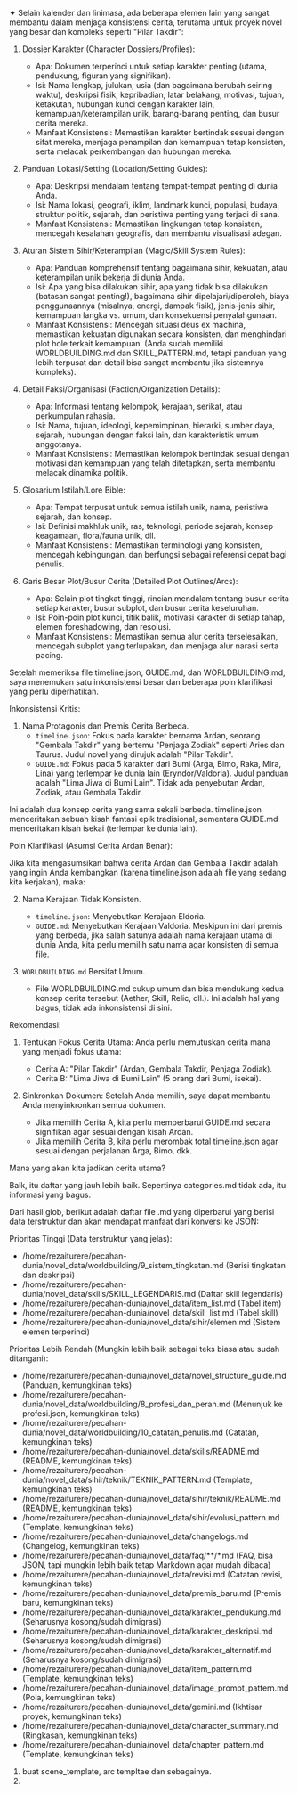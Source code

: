 ✦ Selain kalender dan linimasa, ada beberapa elemen lain yang sangat membantu dalam menjaga konsistensi cerita, terutama untuk
  proyek novel yang besar dan kompleks seperti "Pilar Takdir":

   1. Dossier Karakter (Character Dossiers/Profiles):
       * Apa: Dokumen terperinci untuk setiap karakter penting (utama, pendukung, figuran yang signifikan).
       * Isi: Nama lengkap, julukan, usia (dan bagaimana berubah seiring waktu), deskripsi fisik, kepribadian, latar belakang,
         motivasi, tujuan, ketakutan, hubungan kunci dengan karakter lain, kemampuan/keterampilan unik, barang-barang penting,
         dan busur cerita mereka.
       * Manfaat Konsistensi: Memastikan karakter bertindak sesuai dengan sifat mereka, menjaga penampilan dan kemampuan tetap
         konsisten, serta melacak perkembangan dan hubungan mereka.

   2. Panduan Lokasi/Setting (Location/Setting Guides):
       * Apa: Deskripsi mendalam tentang tempat-tempat penting di dunia Anda.
       * Isi: Nama lokasi, geografi, iklim, landmark kunci, populasi, budaya, struktur politik, sejarah, dan peristiwa penting
         yang terjadi di sana.
       * Manfaat Konsistensi: Memastikan lingkungan tetap konsisten, mencegah kesalahan geografis, dan membantu visualisasi
         adegan.

   3. Aturan Sistem Sihir/Keterampilan (Magic/Skill System Rules):
       * Apa: Panduan komprehensif tentang bagaimana sihir, kekuatan, atau keterampilan unik bekerja di dunia Anda.
       * Isi: Apa yang bisa dilakukan sihir, apa yang tidak bisa dilakukan (batasan sangat penting!), bagaimana sihir
         dipelajari/diperoleh, biaya penggunaannya (misalnya, energi, dampak fisik), jenis-jenis sihir, kemampuan langka vs.
         umum, dan konsekuensi penyalahgunaan.
       * Manfaat Konsistensi: Mencegah situasi deus ex machina, memastikan kekuatan digunakan secara konsisten, dan
         menghindari plot hole terkait kemampuan. (Anda sudah memiliki WORLDBUILDING.md dan SKILL_PATTERN.md, tetapi panduan
         yang lebih terpusat dan detail bisa sangat membantu jika sistemnya kompleks).

   4. Detail Faksi/Organisasi (Faction/Organization Details):
       * Apa: Informasi tentang kelompok, kerajaan, serikat, atau perkumpulan rahasia.
       * Isi: Nama, tujuan, ideologi, kepemimpinan, hierarki, sumber daya, sejarah, hubungan dengan faksi lain, dan
         karakteristik umum anggotanya.
       * Manfaat Konsistensi: Memastikan kelompok bertindak sesuai dengan motivasi dan kemampuan yang telah ditetapkan, serta
         membantu melacak dinamika politik.

   5. Glosarium Istilah/Lore Bible:
       * Apa: Tempat terpusat untuk semua istilah unik, nama, peristiwa sejarah, dan konsep.
       * Isi: Definisi makhluk unik, ras, teknologi, periode sejarah, konsep keagamaan, flora/fauna unik, dll.
       * Manfaat Konsistensi: Memastikan terminologi yang konsisten, mencegah kebingungan, dan berfungsi sebagai referensi
         cepat bagi penulis.

   6. Garis Besar Plot/Busur Cerita (Detailed Plot Outlines/Arcs):
       * Apa: Selain plot tingkat tinggi, rincian mendalam tentang busur cerita setiap karakter, busur subplot, dan busur
         cerita keseluruhan.
       * Isi: Poin-poin plot kunci, titik balik, motivasi karakter di setiap tahap, elemen foreshadowing, dan resolusi.
       * Manfaat Konsistensi: Memastikan semua alur cerita terselesaikan, mencegah subplot yang terlupakan, dan menjaga alur
         narasi serta pacing.


Setelah memeriksa file timeline.json, GUIDE.md, dan WORLDBUILDING.md, saya menemukan satu inkonsistensi besar dan beberapa poin klarifikasi yang perlu diperhatikan.

  Inkonsistensi Kritis:

   1. Nama Protagonis dan Premis Cerita Berbeda.
       * `timeline.json`: Fokus pada karakter bernama Ardan, seorang "Gembala Takdir" yang bertemu "Penjaga Zodiak" seperti Aries dan Taurus. Judul novel yang dirujuk adalah "Pilar Takdir".
       * `GUIDE.md`: Fokus pada 5 karakter dari Bumi (Arga, Bimo, Raka, Mira, Lina) yang terlempar ke dunia lain (Eryndor/Valdoria). Judul panduan adalah "Lima Jiwa di Bumi Lain". Tidak ada
         penyebutan Ardan, Zodiak, atau Gembala Takdir.

  Ini adalah dua konsep cerita yang sama sekali berbeda. timeline.json menceritakan sebuah kisah fantasi epik tradisional, sementara GUIDE.md menceritakan kisah isekai (terlempar ke dunia lain).

  Poin Klarifikasi (Asumsi Cerita Ardan Benar):

  Jika kita mengasumsikan bahwa cerita Ardan dan Gembala Takdir adalah yang ingin Anda kembangkan (karena timeline.json adalah file yang sedang kita kerjakan), maka:

   2. Nama Kerajaan Tidak Konsisten.
       * `timeline.json`: Menyebutkan Kerajaan Eldoria.
       * `GUIDE.md`: Menyebutkan Kerajaan Valdoria.
      Meskipun ini dari premis yang berbeda, jika salah satunya adalah nama kerajaan utama di dunia Anda, kita perlu memilih satu nama agar konsisten di semua file.

   3. `WORLDBUILDING.md` Bersifat Umum.
       * File WORLDBUILDING.md cukup umum dan bisa mendukung kedua konsep cerita tersebut (Aether, Skill, Relic, dll.). Ini adalah hal yang bagus, tidak ada inkonsistensi di sini.

  Rekomendasi:

   1. Tentukan Fokus Cerita Utama: Anda perlu memutuskan cerita mana yang menjadi fokus utama:
       * Cerita A: "Pilar Takdir" (Ardan, Gembala Takdir, Penjaga Zodiak).
       * Cerita B: "Lima Jiwa di Bumi Lain" (5 orang dari Bumi, isekai).

   2. Sinkronkan Dokumen: Setelah Anda memilih, saya dapat membantu Anda menyinkronkan semua dokumen.
       * Jika memilih Cerita A, kita perlu memperbarui GUIDE.md secara signifikan agar sesuai dengan kisah Ardan.
       * Jika memilih Cerita B, kita perlu merombak total timeline.json agar sesuai dengan perjalanan Arga, Bimo, dkk.

  Mana yang akan kita jadikan cerita utama?




Baik, itu daftar yang jauh lebih baik. Sepertinya categories.md tidak ada, itu informasi yang bagus.

  Dari hasil glob, berikut adalah daftar file .md yang diperbarui yang berisi data terstruktur dan akan
  mendapat manfaat dari konversi ke JSON:

  Prioritas Tinggi (Data terstruktur yang jelas):
   * /home/rezaiturere/pecahan-dunia/novel_data/worldbuilding/9_sistem_tingkatan.md (Berisi tingkatan dan
     deskripsi)
   * /home/rezaiturere/pecahan-dunia/novel_data/skills/SKILL_LEGENDARIS.md (Daftar skill legendaris)
   * /home/rezaiturere/pecahan-dunia/novel_data/item_list.md (Tabel item)
   * /home/rezaiturere/pecahan-dunia/novel_data/skill_list.md (Tabel skill)
   * /home/rezaiturere/pecahan-dunia/novel_data/sihir/elemen.md (Sistem elemen terperinci)

  Prioritas Lebih Rendah (Mungkin lebih baik sebagai teks biasa atau sudah ditangani):
   * /home/rezaiturere/pecahan-dunia/novel_data/novel_structure_guide.md (Panduan, kemungkinan teks)
   * /home/rezaiturere/pecahan-dunia/novel_data/worldbuilding/8_profesi_dan_peran.md (Menunjuk ke
     profesi.json, kemungkinan teks)
   * /home/rezaiturere/pecahan-dunia/novel_data/worldbuilding/10_catatan_penulis.md (Catatan, kemungkinan
     teks)
   * /home/rezaiturere/pecahan-dunia/novel_data/skills/README.md (README, kemungkinan teks)
   * /home/rezaiturere/pecahan-dunia/novel_data/sihir/teknik/TEKNIK_PATTERN.md (Template, kemungkinan teks)
   * /home/rezaiturere/pecahan-dunia/novel_data/sihir/teknik/README.md (README, kemungkinan teks)
   * /home/rezaiturere/pecahan-dunia/novel_data/sihir/evolusi_pattern.md (Template, kemungkinan teks)
   * /home/rezaiturere/pecahan-dunia/novel_data/changelogs.md (Changelog, kemungkinan teks)
   * /home/rezaiturere/pecahan-dunia/novel_data/faq/**/*.md (FAQ, bisa JSON, tapi mungkin lebih baik tetap
     Markdown agar mudah dibaca)
   * /home/rezaiturere/pecahan-dunia/novel_data/revisi.md (Catatan revisi, kemungkinan teks)
   * /home/rezaiturere/pecahan-dunia/novel_data/premis_baru.md (Premis baru, kemungkinan teks)
   * /home/rezaiturere/pecahan-dunia/novel_data/karakter_pendukung.md (Seharusnya kosong/sudah dimigrasi)
   * /home/rezaiturere/pecahan-dunia/novel_data/karakter_deskripsi.md (Seharusnya kosong/sudah dimigrasi)
   * /home/rezaiturere/pecahan-dunia/novel_data/karakter_alternatif.md (Seharusnya kosong/sudah dimigrasi)
   * /home/rezaiturere/pecahan-dunia/novel_data/item_pattern.md (Template, kemungkinan teks)
   * /home/rezaiturere/pecahan-dunia/novel_data/image_prompt_pattern.md (Pola, kemungkinan teks)
   * /home/rezaiturere/pecahan-dunia/novel_data/gemini.md (Ikhtisar proyek, kemungkinan teks)
   * /home/rezaiturere/pecahan-dunia/novel_data/character_summary.md (Ringkasan, kemungkinan teks)
   * /home/rezaiturere/pecahan-dunia/novel_data/chapter_pattern.md (Template, kemungkinan teks)

  
1. buat scene_template, arc templtae dan sebagainya.
2. 